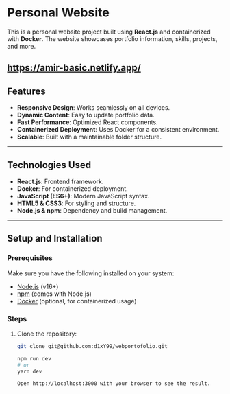 # Personal Website

This is a personal website project built using **React.js** and containerized with **Docker**. The website showcases portfolio information, skills, projects, and more.

https://amir-basic.netlify.app/
---


## Features
- **Responsive Design**: Works seamlessly on all devices.
- **Dynamic Content**: Easy to update portfolio data.
- **Fast Performance**: Optimized React components.
- **Containerized Deployment**: Uses Docker for a consistent environment.
- **Scalable**: Built with a maintainable folder structure.

---

## Technologies Used
- **React.js**: Frontend framework.
- **Docker**: For containerized deployment.
- **JavaScript (ES6+)**: Modern JavaScript syntax.
- **HTML5 & CSS3**: For styling and structure.
- **Node.js & npm**: Dependency and build management.

---

## Setup and Installation

### Prerequisites
Make sure you have the following installed on your system:
- [Node.js](https://nodejs.org/) (v16+)
- [npm](https://www.npmjs.com/) (comes with Node.js)
- [Docker](https://www.docker.com/) (optional, for containerized usage)

### Steps
1. Clone the repository:
   ```bash
   git clone git@github.com:d1xY99/webportofolio.git
   
   npm run dev
   # or
   yarn dev
   
   Open http://localhost:3000 with your browser to see the result.

